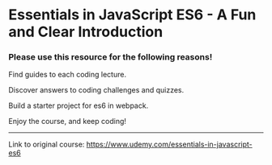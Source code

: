 # Essentials in JavaScript ES6 - A Fun and Clear Introduction

### Please use this resource for the following reasons!

Find guides to each coding lecture.

Discover answers to coding challenges and quizzes.

Build a starter project for es6 in webpack.




Enjoy the course, and keep coding!

***

Link to original course: https://www.udemy.com/essentials-in-javascript-es6
